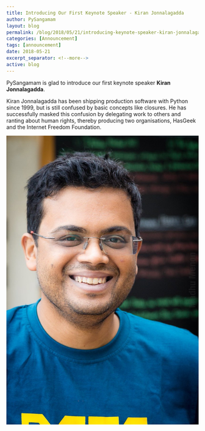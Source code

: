 ```yaml
---
title: Introducing Our First Keynote Speaker - Kiran Jonnalagadda
author: PySangamam
layout: blog
permalink: /blog/2018/05/21/introducing-keynote-speaker-kiran-jonnalagadda/
categories: [Announcement]
tags: [announcement]
date: 2018-05-21
excerpt_separator: <!--more-->
active: blog
---
```


PySangamam is glad to introduce our first keynote speaker **Kiran Jonnalagadda**.

Kiran Jonnalagadda has been shipping production software with Python since
1999, but is still confused by basic concepts like closures. He has
successfully masked this confusion by delegating work to others and ranting
about human rights, thereby producing two organisations, HasGeek and the
Internet Freedom Foundation.

<!--more-->

<img class="blog-image" src="/img/kiran-full.jpg">


